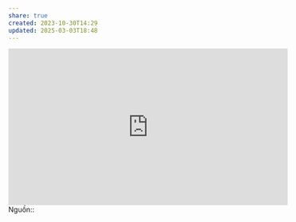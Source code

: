 ```yaml
---
share: true
created: 2023-10-30T14:29
updated: 2025-03-03T18:48
---
```

<iframe width="560" height="315" src="https://www.youtube.com/embed/L133ug7Xxmc?si=kSIGMb-LawQ0orsz" title="YouTube video player" frameborder="0" allow="accelerometer; autoplay; clipboard-write; encrypted-media; gyroscope; picture-in-picture; web-share" referrerpolicy="strict-origin-when-cross-origin" allowfullscreen></iframe> 
Nguồn:: 